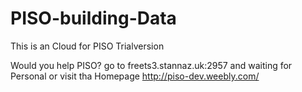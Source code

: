 # PISO-building-Data
This is an Cloud for PISO Trialversion




Would you help PISO? 
go to freets3.stannaz.uk:2957 and waiting for Personal or visit tha Homepage <http://piso-dev.weebly.com/>
